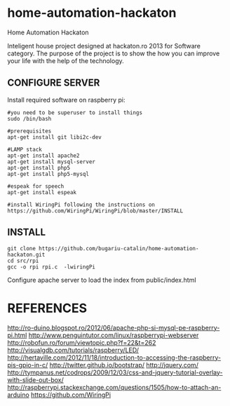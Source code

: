 home-automation-hackaton
========================

Home Automation Hackaton

Inteligent house project designed at hackaton.ro 2013 for Software category.
The purpose of the project is to show the how you can improve your
life with the help of the technology.

CONFIGURE SERVER
----------------

Install required software on raspberry pi:

    #you need to be superuser to install things
	sudo /bin/bash
	
	#prerequisites
	apt-get install git libi2c-dev
	
	#LAMP stack
	apt-get install apache2
	apt-get install mysql-server
	apt-get install php5
	apt-get install php5-mysql
	
	#espeak for speech
	apt-get install espeak

	#install WiringPi following the instructions on https://github.com/WiringPi/WiringPi/blob/master/INSTALL
	
INSTALL
-------
    
	git clone https://github.com/bugariu-catalin/home-automation-hackaton.git
    cd src/rpi
    gcc -o rpi rpi.c  -lwiringPi
	
Configure apache server to load the index from public/index.html

REFERENCES
==========
http://ro-duino.blogspot.ro/2012/06/apache-php-si-mysql-pe-raspberry-pi.html
http://www.penguintutor.com/linux/raspberrypi-webserver
http://robofun.ro/forum/viewtopic.php?f=22&t=262
http://visualgdb.com/tutorials/raspberry/LED/
http://hertaville.com/2012/11/18/introduction-to-accessing-the-raspberry-pis-gpio-in-c/
http://twitter.github.io/bootstrap/
http://jquery.com/
http://tympanus.net/codrops/2009/12/03/css-and-jquery-tutorial-overlay-with-slide-out-box/
http://raspberrypi.stackexchange.com/questions/1505/how-to-attach-an-arduino
https://github.com/WiringPi
